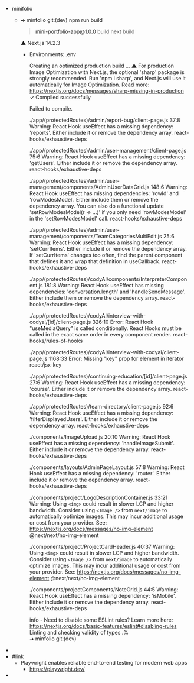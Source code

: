 - minifolio
	- ➜  minfolio git:(dev) npm run build
	  
	  > mini-portfolio-app@1.0.0 build
	  > next build
	  
	    ▲ Next.js 14.2.3
		- Environments: .env
		  
		  Creating an optimized production build ...
		  ⚠ For production Image Optimization with Next.js, the optional 'sharp' package is strongly recommended. Run 'npm i sharp', and Next.js will use it automatically for Image Optimization.
		  Read more: https://nextjs.org/docs/messages/sharp-missing-in-production
		  ✓ Compiled successfully
		  
		  Failed to compile.
		  
		  ./app/(protectedRoutes)/admin/report-bug/client-page.js
		  37:8  Warning: React Hook useEffect has a missing dependency: 'reports'. Either include it or remove the dependency array.  react-hooks/exhaustive-deps
		  
		  ./app/(protectedRoutes)/admin/user-management/client-page.js
		  75:6  Warning: React Hook useEffect has a missing dependency: 'getUsers'. Either include it or remove the dependency array.  react-hooks/exhaustive-deps
		  
		  ./app/(protectedRoutes)/admin/user-management/components/AdminUserDataGrid.js
		  148:6  Warning: React Hook useEffect has missing dependencies: 'rowId' and 'rowModesModel'. Either include them or remove the dependency array. You can also do a functional update 'setRowModesModel(r => ...)' if you only need 'rowModesModel' in the 'setRowModesModel' call.  react-hooks/exhaustive-deps
		  
		  ./app/(protectedRoutes)/admin/user-management/components/TeamCategoriesMultiEdit.js
		  25:6  Warning: React Hook useEffect has a missing dependency: 'setCurrItems'. Either include it or remove the dependency array. If 'setCurrItems' changes too often, find the parent component that defines it and wrap that definition in useCallback.  react-hooks/exhaustive-deps
		  
		  ./app/(protectedRoutes)/codyAI/components/InterpreterComponent.js
		  181:8  Warning: React Hook useEffect has missing dependencies: 'conversation.length' and 'handleSendMessage'. Either include them or remove the dependency array.  react-hooks/exhaustive-deps
		  
		  ./app/(protectedRoutes)/codyAI/interview-with-codyai/[id]/client-page.js
		  326:10  Error: React Hook "useMediaQuery" is called conditionally. React Hooks must be called in the exact same order in every component render.  react-hooks/rules-of-hooks
		  
		  ./app/(protectedRoutes)/codyAI/interview-with-codyai/client-page.js
		  1168:33  Error: Missing "key" prop for element in iterator  react/jsx-key
		  
		  ./app/(protectedRoutes)/continuing-education/[id]/client-page.js
		  27:6  Warning: React Hook useEffect has a missing dependency: 'course'. Either include it or remove the dependency array.  react-hooks/exhaustive-deps
		  
		  ./app/(protectedRoutes)/team-directory/client-page.js
		  92:6  Warning: React Hook useEffect has a missing dependency: 'filterDisplayedUsers'. Either include it or remove the dependency array.  react-hooks/exhaustive-deps
		  
		  ./components/ImageUpload.js
		  20:10  Warning: React Hook useEffect has a missing dependency: 'handleImageSubmit'. Either include it or remove the dependency array.  react-hooks/exhaustive-deps
		  
		  ./components/layouts/AdminPageLayout.js
		  57:8  Warning: React Hook useEffect has a missing dependency: 'router'. Either include it or remove the dependency array.  react-hooks/exhaustive-deps
		  
		  ./components/project/LogoDescriptionContainer.js
		  33:21  Warning: Using `<img>` could result in slower LCP and higher bandwidth. Consider using `<Image />` from `next/image` to automatically optimize images. This may incur additional usage or cost from your provider. See: https://nextjs.org/docs/messages/no-img-element  @next/next/no-img-element
		  
		  ./components/project/ProjectCardHeader.js
		  40:37  Warning: Using `<img>` could result in slower LCP and higher bandwidth. Consider using `<Image />` from `next/image` to automatically optimize images. This may incur additional usage or cost from your provider. See: https://nextjs.org/docs/messages/no-img-element  @next/next/no-img-element
		  
		  ./components/projectComponents/NoteGrid.js
		  44:5  Warning: React Hook useEffect has a missing dependency: 'isMobile'. Either include it or remove the dependency array.  react-hooks/exhaustive-deps
		  
		  info  - Need to disable some ESLint rules? Learn more here: https://nextjs.org/docs/basic-features/eslint#disabling-rules
		  Linting and checking validity of types  .%                                             
		  ➜  minfolio git:(dev)
-
- #link
	- Playwright enables reliable end-to-end testing for modern web apps
		- https://playwright.dev/
-